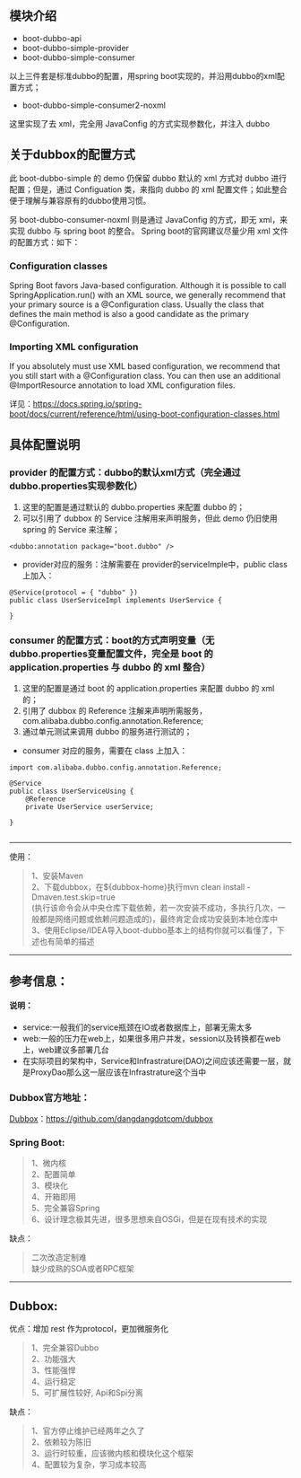 ## 模块介绍
 * boot-dubbo-api
 * boot-dubbo-simple-provider
 * boot-dubbo-simple-consumer

 以上三件套是标准dubbo的配置，用spring boot实现的，并沿用dubbo的xml配置方式；

 * boot-dubbo-simple-consumer2-noxml
 
 这里实现了去 xml，完全用 JavaConfig 的方式实现参数化，并注入 dubbo 
 

## 关于dubbox的配置方式

此  boot-dubbo-simple 的 demo 仍保留 dubbo 默认的 xml 方式对 dubbo 进行配置；但是，通过 Configuation 类，来指向 dubbo 的 xml 配置文件；如此整合便于理解与兼容原有的dubbo使用习惯。

另 boot-dubbo-consumer-noxml 则是通过 JavaConfig 的方式，即无 xml，来实现 dubbo 与 spring boot 的整合。
Spring boot的官网建议尽量少用 xml 文件的配置方式：如下：

### Configuration classes
Spring Boot favors Java-based configuration. Although it is possible to call SpringApplication.run() with an XML source, we generally recommend that your primary source is a @Configuration class. Usually the class that defines the main method is also a good candidate as the primary @Configuration.
### Importing XML configuration
If you absolutely must use XML based configuration, we recommend that you still start with a @Configuration class. You can then use an additional @ImportResource annotation to load XML configuration files.

详见：https://docs.spring.io/spring-boot/docs/current/reference/html/using-boot-configuration-classes.html

## 具体配置说明

### provider 的配置方式：dubbo的默认xml方式（完全通过dubbo.properties实现参数化）

1. 这里的配置是通过默认的 dubbo.properties 来配置 dubbo 的；
2. 可以引用了 dubbox 的 Service 注解用来声明服务，但此 demo 仍旧使用 spring 的 Service 来注解；

```
<dubbo:annotation package="boot.dubbo" />

```

- provider对应的服务：注解需要在 provider的serviceImple中，public class上加入：

```
@Service(protocol = { "dubbo" })
public class UserServiceImpl implements UserService {

}
```

### consumer 的配置方式：boot的方式声明变量（无dubbo.properties变量配置文件，完全是 boot 的 application.properties 与 dubbo 的 xml 整合）
1. 这里的配置是通过 boot 的 application.properties 来配置 dubbo 的 xml 的；
2. 引用了 dubbox 的 Reference 注解来声明所需服务， com.alibaba.dubbo.config.annotation.Reference;
3. 通过单元测试来调用 dubbo 的服务进行测试的；

- consumer 对应的服务，需要在 class 上加入：

```
import com.alibaba.dubbo.config.annotation.Reference;

@Service
public class UserServiceUsing {
	@Reference
	private UserService userService;
	
}
	
```


---------------------------------------------------------

使用：
 > 1、安装Maven<br>
 > 2、下载dubbox，在${dubbox-home}执行mvn clean install -Dmaven.test.skip=true <br> (执行该命令会从中央仓库下载依赖，若一次安装不成功，多执行几次，一般都是网络问题或依赖问题造成的)，最终肯定会成功安装到本地仓库中<br>
 > 3、使用Eclipse/IDEA导入boot-dubbo基本上的结构你就可以看懂了，下述也有简单的描述<br>
 


--------------------------------------
 
 ## 参考信息：

#### 说明：
 * service:一般我们的service瓶颈在IO或者数据库上，部署无需太多
 * web:一般的压力在web上，如果很多用户并发，session以及转换都在web上，web建议多部署几台
 * 在实际项目的架构中，Service和Infrastrature(DAO)之间应该还需要一层，就是ProxyDao那么这一层应该在Infrastrature这个当中


 


### Dubbox官方地址：<br>
[Dubbox](https://github.com/dangdangdotcom/dubbox)：https://github.com/dangdangdotcom/dubbox<br>


### Spring Boot: <br>
 
> 1、微内核<br>
> 2、配置简单<br>
> 3、模块化<br>
> 4、开箱即用<br>
> 5、完全兼容Spring<br>
> 6、设计理念极其先进，很多思想来自OSGi，但是在现有技术的实现<br>


缺点：<br>

 > 二次改造定制难<br>
 > 缺少成熟的SOA或者RPC框架<br>


----------


Dubbox:<br>
-------

优点：增加 rest 作为protocol，更加微服务化

 > 1、完全兼容Dubbo<br>
 > 2、功能强大<br>
 > 3、性能强悍<br>
 > 4、运行稳定<br>
 > 5、可扩展性较好, Api和Spi分离<br>

缺点：

> 1、官方停止维护已经两年之久了<br>
 > 2、依赖较为陈旧<br>
 > 3、运行时较重，应该微内核和模块化这个框架<br>
 > 4、配置较为复杂，学习成本较高<br>


